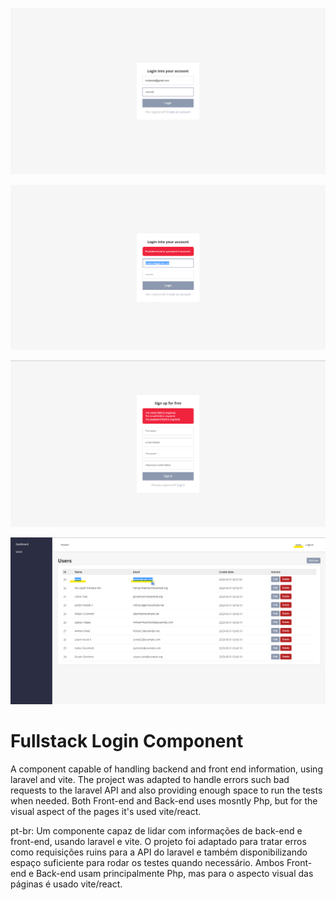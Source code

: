![1685501799016](image/README/1685501799016.png)

![1685501814019](image/README/1685501814019.png)

![1685501831309](image/README/1685501831309.png)

![1685501885565](image/README/1685501885565.png)

# Fullstack Login Component

A component capable of handling backend and front end information, using laravel and vite.
The project was adapted to handle errors such bad requests to the laravel API and also providing enough space to run the tests when needed.
Both Front-end and Back-end uses mosntly Php, but for the visual aspect of the pages it's used vite/react.


pt-br:
Um componente capaz de lidar com informações de back-end e front-end, usando laravel e vite.
O projeto foi adaptado para tratar erros como requisições ruins para a API do laravel e também disponibilizando espaço suficiente para rodar os testes quando necessário. 
Ambos Front-end e Back-end usam principalmente Php, mas para o aspecto visual das páginas é usado vite/react.
